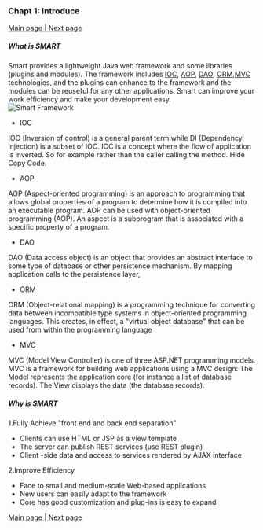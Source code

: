 ### Chapt 1: Introduce      
<a href="smart-framework.md">Main page </a> <a href="/chapter/chapter2-preparation.md">| Next page</a>      

##### What is SMART
Smart provides a lightweight Java web framework and some libraries (plugins and modules). The framework includes [IOC](https://en.wikipedia.org/wiki/International_Olympic_Committee), [AOP](https://en.wikipedia.org/wiki/Advanced_oxidation_process), [DAO](http://www.webopedia.com/TERM/D/DAO.html), [ORM](https://en.wikipedia.org/wiki/Object-relational_mapping),[MVC](https://en.wikipedia.org/wiki/Model%E2%80%93view%E2%80%93controller) technologies, and the plugins can enhance to the framework and the modules can be reuseful for any other applications. Smart can improve your work efficiency and make your development easy.   
![Smart Framework](http://static.oschina.net/uploads/space/2013/1008/122053_f8sG_223750.png)
- IOC   

IOC (Inversion of control) is a general parent term while DI (Dependency injection) is a subset of IOC. IOC is a concept where the flow of application is inverted. So for example rather than the caller calling the method. Hide Copy Code.
- AOP   

AOP (Aspect-oriented programming) is an approach to programming that allows global properties of a program to determine how it is compiled into an executable program. AOP can be used with object-oriented programming (AOP). An aspect is a subprogram that is associated with a specific property of a program.
- DAO   

DAO (Data access object) is an object that provides an abstract interface to some type of database or other persistence mechanism. By mapping application calls to the persistence layer, 
- ORM   

ORM (Object-relational mapping) is a programming technique for converting data between incompatible type systems in object-oriented programming languages. This creates, in effect, a "virtual object database" that can be used from within the programming language
- MVC   

MVC (Model View Controller) is one of three ASP.NET programming models. MVC is a framework for building web
applications using a MVC design: The Model represents the application core (for instance a list of database records). The View displays the data (the database records).

##### Why is SMART
1.Fully Achieve "front end and back end separation"   

- Clients can use HTML or JSP as a view template
- The server can publish REST services (use REST plugin)
- Client -side data and access to services rendered by AJAX interface    

2.Improve Efficiency   

- Face to small and medium-scale Web-based applications
- New users can easily adapt to the framework
- Core has good customization and plug-ins is easy to expand      
       
            
<a href="smart-framework.md">Main page </a> <a href="/chapter/chapter2-preparation.md">| Next page</a> 
